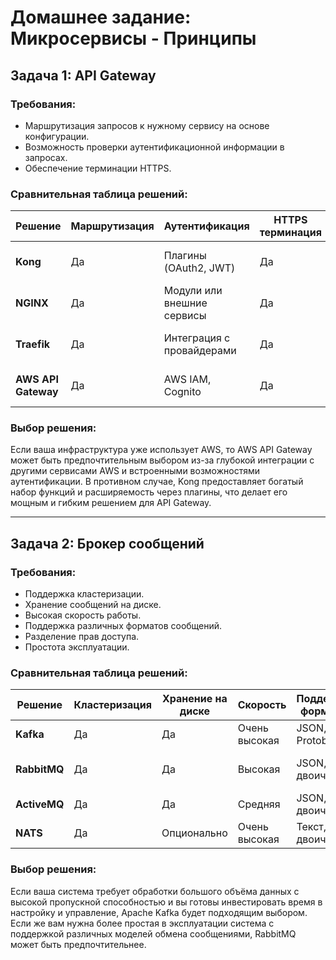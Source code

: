 # Домашнее задание: Микросервисы - Принципы

## Задача 1: API Gateway

### Требования:
- Маршрутизация запросов к нужному сервису на основе конфигурации.
- Возможность проверки аутентификационной информации в запросах.
- Обеспечение терминации HTTPS.

### Сравнительная таблица решений:

| Решение           | Маршрутизация | Аутентификация | HTTPS терминация | Доп. возможности | Примечания                 |
|-------------------|--------------|----------------|------------------|------------------|----------------------------|
| **Kong**         | Да           | Плагины (OAuth2, JWT) | Да               | Расширяемость, Rate Limiting | Гибкое, но требует настройки |
| **NGINX**        | Да           | Модули или внешние сервисы | Да       | Высокая производительность | Может требовать доп. модулей |
| **Traefik**      | Да           | Интеграция с провайдерами | Да       | Автообнаружение сервисов  | Прост в настройке, но ограничен |
| **AWS API Gateway** | Да        | AWS IAM, Cognito | Да               | Глубокая интеграция с AWS | Подходит для AWS-инфраструктуры |

### Выбор решения:
Если ваша инфраструктура уже использует AWS, то AWS API Gateway может быть предпочтительным выбором из-за глубокой интеграции с другими сервисами AWS и встроенными возможностями аутентификации. В противном случае, Kong предоставляет богатый набор функций и расширяемость через плагины, что делает его мощным и гибким решением для API Gateway.

---

## Задача 2: Брокер сообщений

### Требования:
- Поддержка кластеризации.
- Хранение сообщений на диске.
- Высокая скорость работы.
- Поддержка различных форматов сообщений.
- Разделение прав доступа.
- Простота эксплуатации.

### Сравнительная таблица решений:

| Решение        | Кластеризация | Хранение на диске | Скорость | Поддержка форматов | Разделение прав | Простота эксплуатации | Примечания |
|---------------|--------------|-------------------|----------|--------------------|-----------------|----------------------|------------|
| **Kafka**    | Да           | Да                | Очень высокая | JSON, Avro, Protobuf | Да              | Сложное управление   | Подходит для Big Data |
| **RabbitMQ**  | Да           | Да                | Высокая  | JSON, XML, двоичные | Да              | Простая установка    | Гибкие модели очередей |
| **ActiveMQ**  | Да           | Да                | Средняя  | JSON, XML, двоичные | Да              | Простая установка    | Поддержка JMS |
| **NATS**      | Да           | Опционально       | Очень высокая | Текст, двоичные    | Ограниченная    | Простая установка    | Лёгкий, но ограничен |

### Выбор решения:
Если ваша система требует обработки большого объёма данных с высокой пропускной способностью и вы готовы инвестировать время в настройку и управление, Apache Kafka будет подходящим выбором. 
Если же вам нужна более простая в эксплуатации система с поддержкой различных моделей обмена сообщениями, RabbitMQ может быть предпочтительнее.
